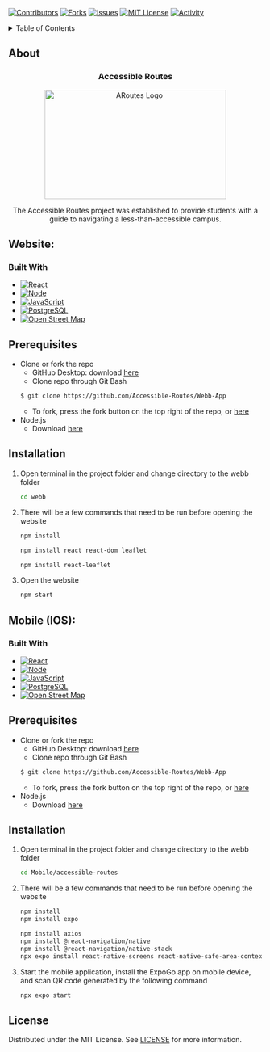 <!-- PROJECT SHIELDS -->

[![Contributors][contributors-shield]][contributors-url]
[![Forks][forks-shield]][forks-url]
[![Issues][issues-shield]][issues-url]
[![MIT License][license-shield]][license-url]
[![Activity][activity-shield]][activity-url]
<!-- [![Stargazers][stars-shield]][stars-url] -->


<!-- TABLE OF CONTENTS -->
<details>
    <summary> Table of Contents </summary>
    <ol>
        <li>
            <a href="#about"> About the project</a>
            <ul>
                <li><a href="#built-with">Built With</a>
            </ul>
        </li>
        <li>
            <a href="#prerequisites"> Prerequisites</a>
        </li>
        <li>
            <a href="#installation"> Installation</a>
        </li>
        <li>
            <a href="#license"> License</a>
        </li>
    </ol>
</details>


<!-- ABOUT THE PROJECT -->
## About
<div align="center">
<h3 align="center">Accessible Routes</h3>
    <a href="https://github.com/json-mp3/Accessible-Routes">
<img src="https://github.com/zxhjlk/Accessible-Routes/blob/main/Logo.png" alt="ARoutes Logo" width="360" height="216">
</a>
<p>The Accessible Routes project was established to provide students with a guide to navigating a less-than-accessible campus.</p>
</div>


## Website:

### Built With

* [![React][React.js]][React-url]
* [![Node][Node.js]][Node-url]
* [![JavaScript][JavaScript.com]][JavaScript-url]
* [![PostgreSQL][PostgreSQL.com]][PostgreSQL-url]
* [![Open Street Map][OpenStreetMap.com]][OpenStreetMap-url]


<!-- Getting Started -->
## Prerequisites
 * Clone or fork the repo
    * GitHub Desktop: download [here](https://desktop.github.com/)
    * Clone repo through Git Bash
    ```sh
    $ git clone https://github.com/Accessible-Routes/Webb-App
    ```
    * To fork, press the fork button on the top right of the repo, or [here](https://github.com/Accessible-Routes/Webb-App/fork)
 * Node.js 
    * Download [here](https://nodejs.org/en/download)


## Installation
1. Open terminal in the project folder and change directory to the webb folder
    ```sh
    cd webb
    ```
2. There will be a few commands that need to be run before opening the website
    ```sh
    npm install
    ```
    ```sh
    npm install react react-dom leaflet
    ```
    ```sh
	npm install react-leaflet
    ```
3. Open the website
    ```sh
    npm start
    ```


## Mobile (IOS):

### Built With

* [![React][React.js]][React-url]
* [![Node][Node.js]][Node-url]
* [![JavaScript][JavaScript.com]][JavaScript-url]
* [![PostgreSQL][PostgreSQL.com]][PostgreSQL-url]
* [![Open Street Map][OpenStreetMap.com]][OpenStreetMap-url]


<!-- Getting Started -->
## Prerequisites
 * Clone or fork the repo
    * GitHub Desktop: download [here](https://desktop.github.com/)
    * Clone repo through Git Bash
    ```sh
    $ git clone https://github.com/Accessible-Routes/Webb-App
    ```
    * To fork, press the fork button on the top right of the repo, or [here](https://github.com/Accessible-Routes/Webb-App/fork)
 * Node.js 
    * Download [here](https://nodejs.org/en/download)


## Installation
1. Open terminal in the project folder and change directory to the webb folder
    ```sh
    cd Mobile/accessible-routes
    ```
2. There will be a few commands that need to be run before opening the website
    ```sh
    npm install
    npm install expo
    
    npm install axios
    npm install @react-navigation/native
    npm install @react-navigation/native-stack
    npx expo install react-native-screens react-native-safe-area-context

    ```
3. Start the mobile application, install the ExpoGo app on mobile device, and scan QR code generated by the following command
    ```sh
    npx expo start
    ```


## License

Distributed under the MIT License. See [LICENSE](https://github.com/json-mp3/Accessible-Routes/blob/main/LICENSE) for more information.

<!-- https://home.aveek.io/GitHub-Profile-Badges/ -->

<!-- LINKS & IMAGES -->
[contributors-shield]: https://img.shields.io/github/contributors/json-mp3/Accessible-Routes.svg?style=for-the-badge
[contributors-url]: https://github.com/json-mp3/Accessible-Routes/graphs/contributors
[forks-shield]: https://img.shields.io/github/forks/json-mp3/Accessible-Routes.svg?style=for-the-badge
[forks-url]: https://github.com/json-mp3/Accessible-Routes/network/members
[stars-shield]: https://img.shields.io/github/stars/json-mp3/Accessible-Routes.svg?style=for-the-badge
[stars-url]: https://github.com/json-mp3/Accessible-Routes/stargazers
[issues-shield]: https://img.shields.io/github/issues/json-mp3/Accessible-Routes.svg?style=for-the-badge
[issues-url]:  https://github.com/json-mp3/Accessible-Routes/issues
[license-shield]: https://img.shields.io/github/license/json-mp3/Accessible-Routes.svg?style=for-the-badge
[license-url]: https://github.com/json-mp3/Accessible-Routes/blob/master/LICENSE.txt

[activity-shield]: https://img.shields.io/github/last-commit/json-mp3/accessible-routes?style=for-the-badge
[activity-url]: https://github.com/Zxhjlk/Accessible-Routes/activity



[JavaScript.com]: https://img.shields.io/badge/JavaScript-F7DF1E.svg?style=for-the-badge&logo=JavaScript&logoColor=black
[JavaScript-url]: https://www.javascript.com/
[React.js]: https://img.shields.io/badge/React-20232A?style=for-the-badge&logo=react&logoColor=61DAFB
[React-url]: https://reactjs.org/
[PostgreSQL.com]: https://img.shields.io/badge/PostgreSQL-4169E1.svg?style=for-the-badge&logo=PostgreSQL&logoColor=white
[PostgreSQL-url]: https://www.postgresql.org/
[OpenStreetMap.com]: https://img.shields.io/badge/OpenStreetMap-7EBC6F.svg?style=for-the-badge&logo=OpenStreetMap&logoColor=white
[OpenStreetMap-url]: https://openstreetmap.org
[Node.js]: https://img.shields.io/badge/Node.js-339933.svg?style=for-the-badge&logo=nodedotjs&logoColor=white
[Node-url]: https://nodejs.org/en